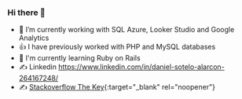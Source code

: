 ### Hi there 👋

- 🔭 I’m currently working with SQL Azure, Looker Studio and Google Analytics
- :+1: I have previously worked with PHP and MySQL databases
- 🌱 I'm currently learning Ruby on Rails
- :writing_hand: Linkedin https://www.linkedin.com/in/daniel-sotelo-alarcon-264167248/
- :writing_hand: [Stackoverflow The Key]([https://stackoverflow.blog/2021/03/31/the-key-copy-paste/](https://www.linkedin.com/in/daniel-sotelo-alarcon-264167248/)){:target="_blank" rel="noopener"}

<!--
**DanielSoteloA/DanielSoteloA** is a ✨ _special_ ✨ repository because its `README.md` (this file) appears on your GitHub profile.

Here are some ideas to get you started:

- 🔭 I’m currently working on ...
- 🌱 I’m currently learning ...
- 👯 I’m looking to collaborate on ...
- 🤔 I’m looking for help with ...
- 💬 Ask me about ...
- 📫 How to reach me: ...
- 😄 Pronouns: ...
- ⚡ Fun fact: ...
-->
